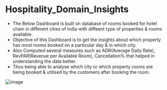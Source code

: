# Hospitality_Domain_Insights

* The Below Dashboard is built on database of rooms booked for hotel chain in different cities of india with diffeent type of properties & rooms available.
* Objective of this Dashboard is to get the insights about which property has most rooms booked on a particular day & in which city.
* Also Computed several measures such as ADR(Average Daily Rate), RevPAR(Revenue per Available Room), Cancellation% that helped in understanding the data better.
* Thus being able to analyse which city or which property rooms are being booked & utilised by the customers after booking the room.
  
![image](https://github.com/user-attachments/assets/9f4918be-7858-44ee-bc22-359e8ab037e5)

